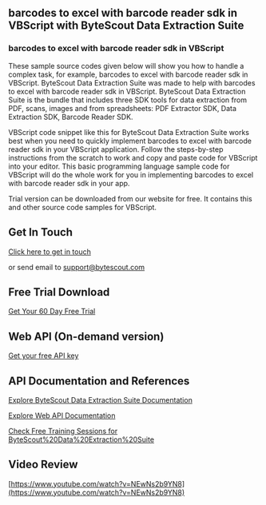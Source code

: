 ## barcodes to excel with barcode reader sdk in VBScript with ByteScout Data Extraction Suite

### barcodes to excel with barcode reader sdk in VBScript

These sample source codes given below will show you how to handle a complex task, for example, barcodes to excel with barcode reader sdk in VBScript. ByteScout Data Extraction Suite was made to help with barcodes to excel with barcode reader sdk in VBScript. ByteScout Data Extraction Suite is the bundle that includes three SDK tools for data extraction from PDF, scans, images and from spreadsheets: PDF Extractor SDK, Data Extraction SDK, Barcode Reader SDK.

VBScript code snippet like this for ByteScout Data Extraction Suite works best when you need to quickly implement barcodes to excel with barcode reader sdk in your VBScript application. Follow the steps-by-step instructions from the scratch to work and copy and paste code for VBScript into your editor. This basic programming language sample code for VBScript will do the whole work for you in implementing barcodes to excel with barcode reader sdk in your app.

Trial version can be downloaded from our website for free. It contains this and other source code samples for VBScript.

## Get In Touch

[Click here to get in touch](https://bytescout.zendesk.com/hc/en-us/requests/new?subject=ByteScout%20Data%20Extraction%20Suite%20Question)

or send email to [support@bytescout.com](mailto:support@bytescout.com?subject=ByteScout%20Data%20Extraction%20Suite%20Question) 

## Free Trial Download

[Get Your 60 Day Free Trial](https://bytescout.com/download/web-installer?utm_source=github-readme)

## Web API (On-demand version)

[Get your free API key](https://pdf.co/documentation/api?utm_source=github-readme)

## API Documentation and References

[Explore ByteScout Data Extraction Suite Documentation](https://bytescout.com/documentation/index.html?utm_source=github-readme)

[Explore Web API Documentation](https://pdf.co/documentation/api?utm_source=github-readme)

[Check Free Training Sessions for ByteScout%20Data%20Extraction%20Suite](https://academy.bytescout.com/)

## Video Review

[https://www.youtube.com/watch?v=NEwNs2b9YN8](https://www.youtube.com/watch?v=NEwNs2b9YN8)